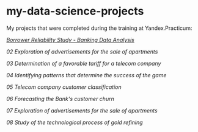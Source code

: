 # my-data-science-projects
My projects that were completed during the training at Yandex.Practicum:

[*Borrower Reliability Study - Banking Data Analysis*](https://github.com/gdyskin/my-data-science-projects/tree/main/01-borrower-analysis)

*02 Exploration of advertisements for the sale of apartments*

*03 Determination of a favorable tariff for a telecom company*

*04 Identifying patterns that determine the success of the game*

*05 Telecom company customer classification*

*06 Forecasting the Bank's customer churn*

*07 Exploration of advertisements for the sale of apartments*

*08 Study of the technological process of gold refining*

